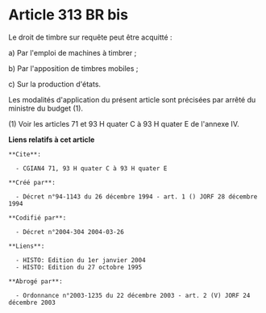 # Article 313 BR bis

Le droit de timbre sur requête peut être acquitté :

a) Par l'emploi de machines à timbrer ;

b) Par l'apposition de timbres mobiles ;

c) Sur la production d'états.

Les modalités d'application du présent article sont précisées par arrêté du ministre du budget (1).

(1) Voir les articles 71 et 93 H quater C à 93 H quater E de l'annexe IV.

**Liens relatifs à cet article**

	**Cite**:

	  - CGIAN4 71, 93 H quater C à 93 H quater E

	**Créé par**:

	  - Décret n°94-1143 du 26 décembre 1994 - art. 1 () JORF 28 décembre 1994

	**Codifié par**:

	  - Décret n°2004-304 2004-03-26

	**Liens**:

	  - HISTO: Edition du 1er janvier 2004
	  - HISTO: Edition du 27 octobre 1995

	**Abrogé par**:

	  - Ordonnance n°2003-1235 du 22 décembre 2003 - art. 2 (V) JORF 24 décembre 2003
